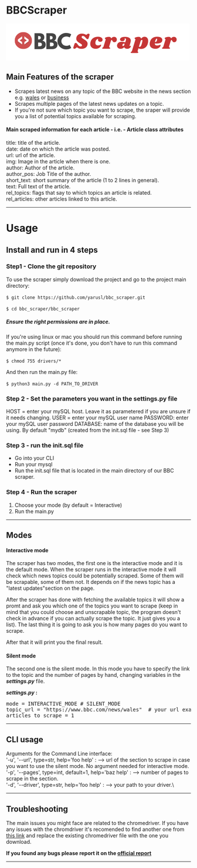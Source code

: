 # BBCScraper

![](https://raw.githubusercontent.com/yarusl/bbc_scraper/main/img/logo.png)

## Main Features of the scraper

- Scrapes latest news on any topic of the BBC website in the news section e.g.  [wales](https://www.bbc.com/news/wales) or [business](https://www.bbc.com/news/business)
- Scrapes multiple pages of the latest news updates on a topic. 
- If you're not sure which topic you want to scrape, the sraper will provide you a list of potential topics available for scraping.

#### Main scraped information for each article - i.e. - Article class attributes

title: title of the article. \
date: date on which the article was posted. \
url: url of the article. \
img: Image in the article when there is one. \
author: Author of the article.\
author_pos: Job Title of the author.\
short_text: short summary of the article (1 to 2 lines in general).\
text: Full text of the article.\
rel_topics: flags that say to which topics an article is related. \
rel_articles: other articles linked to this article.  

-------------
# Usage
## Install and run in 4 steps
### Step1 - Clone the git repository
To use the scraper simply download the project and go to the project main directory:

`$ git clone https://github.com/yarusl/bbc_scraper.git`

`$ cd bbc_scraper/bbc_scraper`

##### Ensure the right permissions are in place.
If you're using linux or mac you should run this command before running the main.py script (once it's done, you don't have to run this command anymore in the future):

`$ chmod 755 drivers/*`

And then run the main.py file:

`$ python3 main.py -d PATH_TO_DRIVER`

### Step 2 - Set the parameters you want in the settings.py file
HOST = enter your mySQL host. Leave it as parametered if you are unsure if it needs changing.
USER = enter your mySQL user name
PASSWORD: enter your mySQL user password
DATABASE: name of the database you will be using. By default "mydb" (created from the init.sql file - see Step 3)

### Step 3 - run the init.sql file
- Go into your CLI
- Run your mysql
- Run the init.sql file that is located in the main directory of our BBC scraper.

### Step 4 - Run the scraper
1) Choose your mode (by default = Interactive)
2) Run the main.py 

-------------
## Modes
#### Interactive mode
The scraper has two modes, the first one is the interactive mode and it is the default mode. When the scraper runs in the interactive mode it will check which news topics could be potentially scraped. Some of them will be scrapable, some of them not. It depends on if the news topic has a "latest updates"section on the page.  

After the scraper has done with fetching the available topics it will show a promt and ask you which one of the topics you want to scrape (keep in mind that you could choose and unscrapable topic, the program doesn't check in advance if you can actually scrape the topic. It just gives you a list). 
The last thing it is going to ask you is how many pages do you want to scrape.  

After that it will print you the final result. 
<br>

#### Silent mode
The second one is the silent mode. In this mode you have to specify the link to the topic  and the number of pages by hand, changing variables in the <b>_settings.py_</b> file.

<b>_settings.py_ :</b>
<pre>mode = INTERACTIVE_MODE # SILENT_MODE
topic_url = "https://www.bbc.com/news/wales"  # your url example: "https://www.bbc.com/news/the_reporters"
articles_to_scrape = 1
</pre>
-------------
## CLI usage
Arguments for the Command Line interface:\
'-u', '--url', type=str, help='foo help' : --> url of the section to scrape in case you want to use the silent mode. No argument needed for interactive mode.\
'-p', '--pages', type=int, default=1, help='baz help' : --> number of pages to scrape in the section.\
'-d', '--driver', type=str, help='foo help' : --> your path to your driver.\

-------------
## Troubleshooting

The main issues you might face are related to the chromedriver. If you have any issues with the chromdriver it's recomended to find another one from [this link](https://chromedriver.chromium.org/downloads) and replace the existing chromedriver file with the one you download. 

<b>If you found any bugs please report it on the [official report](https://github.com/yarusl/bbc_scraper/issues) </b>

-------------
